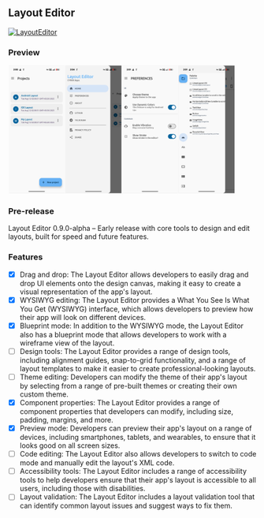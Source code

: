 ## Layout Editor

[![LayoutEditor](https://img.shields.io/badge/Download-Letest_Release-blue?style=for-the-badge)](https://github.com/CYRAXApps/Layout-Editor/releases/tag/Layout-Editor)

### Preview

<div>
<img width="460" height="260" src="PreviewLE.jpg" alt="Preview" title="Preview">
<div></div>

### Pre-release
Layout Editor 0.9.0-alpha – Early release with core tools to design and edit layouts, built for speed and future features.

### Features
- [X] Drag and drop: The Layout Editor allows developers to easily drag and drop UI elements onto the design canvas, making it easy to create a visual representation of the app's layout.
- [X] WYSIWYG editing: The Layout Editor provides a What You See Is What You Get (WYSIWYG) interface, which allows developers to preview how their app will look on different devices.
- [X] Blueprint mode: In addition to the WYSIWYG mode, the Layout Editor also has a blueprint mode that allows developers to work with a wireframe view of the layout.
- [ ] Design tools: The Layout Editor provides a range of design tools, including alignment guides, snap-to-grid functionality, and a range of layout templates to make it easier to create professional-looking layouts.
- [ ] Theme editing: Developers can modify the theme of their app's layout by selecting from a range of pre-built themes or creating their own custom theme.
- [X] Component properties: The Layout Editor provides a range of component properties that developers can modify, including size, padding, margins, and more.
- [X] Preview mode: Developers can preview their app's layout on a range of devices, including smartphones, tablets, and wearables, to ensure that it looks good on all screen sizes.
- [ ] Code editing: The Layout Editor also allows developers to switch to code mode and manually edit the layout's XML code.
- [ ] Accessibility tools: The Layout Editor includes a range of accessibility tools to help developers ensure that their app's layout is accessible to all users, including those with disabilities.
- [ ] Layout validation: The Layout Editor includes a layout validation tool that can identify common layout issues and suggest ways to fix them.
